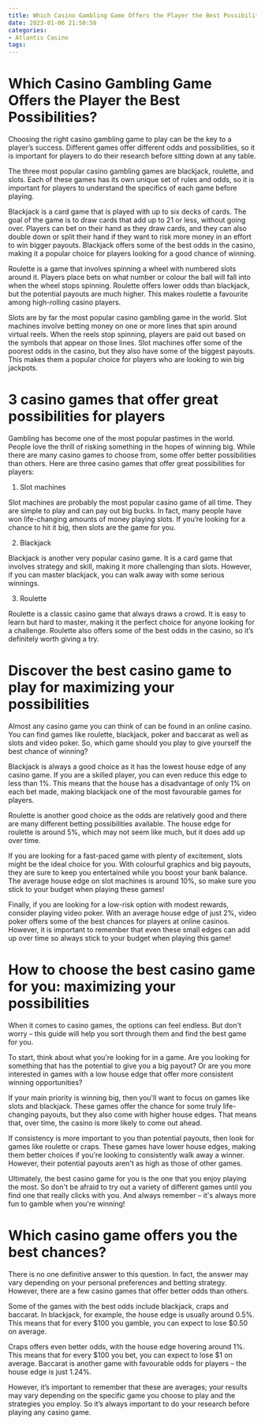 ```yaml
---
title: Which Casino Gambling Game Offers the Player the Best Possibilities
date: 2023-01-06 21:50:58
categories:
- Atlantis Casino
tags:
---
```



#  Which Casino Gambling Game Offers the Player the Best Possibilities?

Choosing the right casino gambling game to play can be the key to a player’s success. Different games offer different odds and possibilities, so it is important for players to do their research before sitting down at any table.

The three most popular casino gambling games are blackjack, roulette, and slots. Each of these games has its own unique set of rules and odds, so it is important for players to understand the specifics of each game before playing.

Blackjack is a card game that is played with up to six decks of cards. The goal of the game is to draw cards that add up to 21 or less, without going over. Players can bet on their hand as they draw cards, and they can also double down or split their hand if they want to risk more money in an effort to win bigger payouts. Blackjack offers some of the best odds in the casino, making it a popular choice for players looking for a good chance of winning.

Roulette is a game that involves spinning a wheel with numbered slots around it. Players place bets on what number or colour the ball will fall into when the wheel stops spinning. Roulette offers lower odds than blackjack, but the potential payouts are much higher. This makes roulette a favourite among high-rolling casino players.

Slots are by far the most popular casino gambling game in the world. Slot machines involve betting money on one or more lines that spin around virtual reels. When the reels stop spinning, players are paid out based on the symbols that appear on those lines. Slot machines offer some of the poorest odds in the casino, but they also have some of the biggest payouts. This makes them a popular choice for players who are looking to win big jackpots.

#  3 casino games that offer great possibilities for players 

Gambling has become one of the most popular pastimes in the world. People love the thrill of risking something in the hopes of winning big. While there are many casino games to choose from, some offer better possibilities than others. Here are three casino games that offer great possibilities for players:

1. Slot machines

Slot machines are probably the most popular casino game of all time. They are simple to play and can pay out big bucks. In fact, many people have won life-changing amounts of money playing slots. If you’re looking for a chance to hit it big, then slots are the game for you.

2. Blackjack

Blackjack is another very popular casino game. It is a card game that involves strategy and skill, making it more challenging than slots. However, if you can master blackjack, you can walk away with some serious winnings.

3. Roulette

Roulette is a classic casino game that always draws a crowd. It is easy to learn but hard to master, making it the perfect choice for anyone looking for a challenge. Roulette also offers some of the best odds in the casino, so it’s definitely worth giving a try.

#  Discover the best casino game to play for maximizing your possibilities 

Almost any casino game you can think of can be found in an online casino. You can find games like roulette, blackjack, poker and baccarat as well as slots and video poker. So, which game should you play to give yourself the best chance of winning?

Blackjack is always a good choice as it has the lowest house edge of any casino game. If you are a skilled player, you can even reduce this edge to less than 1%. This means that the house has a disadvantage of only 1% on each bet made, making blackjack one of the most favourable games for players.

Roulette is another good choice as the odds are relatively good and there are many different betting possibilities available. The house edge for roulette is around 5%, which may not seem like much, but it does add up over time.

If you are looking for a fast-paced game with plenty of excitement, slots might be the ideal choice for you. With colourful graphics and big payouts, they are sure to keep you entertained while you boost your bank balance. The average house edge on slot machines is around 10%, so make sure you stick to your budget when playing these games!

Finally, if you are looking for a low-risk option with modest rewards, consider playing video poker. With an average house edge of just 2%, video poker offers some of the best chances for players at online casinos. However, it is important to remember that even these small edges can add up over time so always stick to your budget when playing this game!

#  How to choose the best casino game for you: maximizing your possibilities 

When it comes to casino games, the options can feel endless. But don't worry – this guide will help you sort through them and find the best game for you. 

To start, think about what you're looking for in a game. Are you looking for something that has the potential to give you a big payout? Or are you more interested in games with a low house edge that offer more consistent winning opportunities? 

If your main priority is winning big, then you'll want to focus on games like slots and blackjack. These games offer the chance for some truly life-changing payouts, but they also come with higher house edges. That means that, over time, the casino is more likely to come out ahead. 

If consistency is more important to you than potential payouts, then look for games like roulette or craps. These games have lower house edges, making them better choices if you're looking to consistently walk away a winner. However, their potential payouts aren't as high as those of other games. 

Ultimately, the best casino game for you is the one that you enjoy playing the most. So don't be afraid to try out a variety of different games until you find one that really clicks with you. And always remember – it's always more fun to gamble when you're winning!

#  Which casino game offers you the best chances?

There is no one definitive answer to this question. In fact, the answer may vary depending on your personal preferences and betting strategy. However, there are a few casino games that offer better odds than others.

Some of the games with the best odds include blackjack, craps and baccarat. In blackjack, for example, the house edge is usually around 0.5%. This means that for every $100 you gamble, you can expect to lose $0.50 on average.

 Craps offers even better odds, with the house edge hovering around 1%. This means that for every $100 you bet, you can expect to lose $1 on average. Baccarat is another game with favourable odds for players – the house edge is just 1.24%.

However, it’s important to remember that these are averages; your results may vary depending on the specific game you choose to play and the strategies you employ. So it’s always important to do your research before playing any casino game.